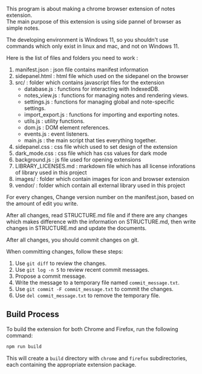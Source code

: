 This program is about making a chrome browser extension of notes extension.  
The main purpose of this extension is using side pannel of browser as simple notes.  

The developing environment is Windows 11, so you shouldn't use commands which only exist in linux and mac, and not on Windows 11.

Here is the list of files and folders you need to work :  

1. manifest.json : json file contains manifest information  
2. sidepanel.html : html file which used on the sidepanel on the browser  
3. src/ : folder which contains javascript files for the extension
    - database.js : functions for interacting with IndexedDB.
    - notes_view.js : functions for managing notes and rendering views.
    - settings.js : functions for managing global and note-specific settings.
    - import_export.js : functions for importing and exporting notes.
    - utils.js : utility functions.
    - dom.js : DOM element references.
    - events.js : event listeners.
    - main.js : the main script that ties everything together.
4. sidepanel.css : css file which used to set design of the extension  
5. dark_mode.css : css file which has css values for dark mode  
6. background.js : js file used for opening extensions  
7. LIBRARY_LICENSES.md : markdown file which has all license inforations of library used in this project  
8. images/ : folder which contain images for icon and browser extension  
9. vendor/ : folder which contain all external library used in this project  

For every changes, Change version number on the manifest.json, based on the amount of edit you write.  

After all changes, read STRUCTURE.md file and if there are any changes which makes difference with the information on STRUCTURE.md, then write changes in STRUCTURE.md and update the documents.

After all changes, you should commit changes on git.

When committing changes, follow these steps:  

1. Use `git diff` to review the changes.  
2. Use `git log -n 5` to review recent commit messages.  
3. Propose a commit message.  
4. Write the message to a temporary file named `commit_message.txt`.  
5. Use `git commit -F commit_message.txt` to commit the changes.  
6. Use `del commit_message.txt` to remove the temporary file.

## Build Process

To build the extension for both Chrome and Firefox, run the following command:

```bash
npm run build
```

This will create a `build` directory with `chrome` and `firefox` subdirectories, each containing the appropriate extension package.
